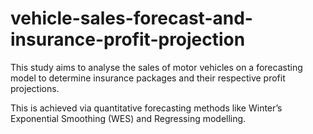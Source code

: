 # vehicle-sales-forecast-and-insurance-profit-projection
This study aims to analyse the sales of motor vehicles on a forecasting model to determine insurance packages and their respective profit projections.

This is achieved via quantitative forecasting methods like Winter’s Exponential Smoothing (WES) and Regressing modelling.
